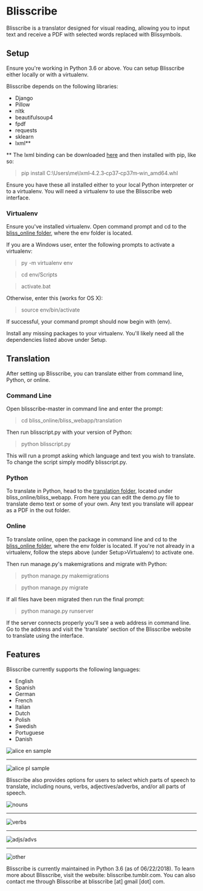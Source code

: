 <h1>Blisscribe</h1>

Blisscribe is a translator designed for visual reading, allowing you to input text and receive a PDF with selected words replaced with Blissymbols.


<h2>Setup</h2>

Ensure you're working in Python 3.6 or above.  You can setup Blisscribe either locally or with a virtualenv.

Blisscribe depends on the following libraries:

- Django
- Pillow
- nltk
- beautifulsoup4
- fpdf
- requests
- sklearn
- lxml**

** The lxml binding can be downloaded [here](https://www.lfd.uci.edu/~gohlke/pythonlibs/#lxml) and then installed with pip, like so:

> pip install C:\Users\me\lxml‑4.2.3‑cp37‑cp37m‑win_amd64.whl

Ensure you have these all installed either to your local Python interpreter or to a virtualenv.
You will need a virtualenv to use the Blisscribe web interface.


<h3>Virtualenv</h3>

Ensure you've installed virtualenv.  Open command prompt and cd to the [bliss_online folder](https://github.com/coraharmonica/blisscribe/tree/master/bliss_online), where the env folder is located.

If you are a Windows user, enter the following prompts to activate a virtualenv:

> py -m virtualenv env

> cd env/Scripts

> activate.bat

Otherwise, enter this (works for OS X):

> source env/bin/activate

If successful, your command prompt should now begin with (env).

Install any missing packages to your virtualenv.  You'll likely need all the dependencies listed above under Setup.



<h2>Translation</h2>

After setting up Blisscribe, you can translate either from command line, Python, or online.

<h3>Command Line</h3>

Open blisscribe-master in command line and enter the prompt:

> cd bliss_online/bliss_webapp/translation

Then run blisscript.py with your version of Python:

> python blisscript.py

This will run a prompt asking which language and text you wish to translate.  To change the script simply modify blisscript.py.

<h3>Python</h3>

To translate in Python, head to the [translation folder](https://github.com/coraharmonica/blisscribe/tree/master/bliss_online/bliss_webapp/translation), located under bliss_online/bliss_webapp.  From here you can edit the demo.py file to translate demo text or some of your own.  Any text you translate will appear as a PDF in the out folder.

<h3>Online</h3>

To translate online, open the package in command line and cd to the [bliss_online folder](https://github.com/coraharmonica/blisscribe/tree/master/bliss_online), where the env folder is located.  If you're not already in a virtualenv, follow the steps above (under Setup>Virtualenv) to activate one.

Then run manage.py's makemigrations and migrate with Python:

> python manage.py makemigrations

> python manage.py migrate

If all files have been migrated then run the final prompt:

> python manage.py runserver

If the server connects properly you'll see a web address in command line.  Go to the address and visit the 'translate' section of the Blisscribe website to translate using the interface.

<h2>Features</h2>

Blisscribe currently supports the following languages:
- English
- Spanish
- German
- French
- Italian
- Dutch
- Polish
- Swedish
- Portuguese
- Danish


![alice en sample](https://github.com/coraharmonica/blisscribe/blob/master/bliss_online/bliss_webapp/translation/sample%20translations/alice%20en%20sample.png?raw=true)

***

![alice pl sample](https://github.com/coraharmonica/blisscribe/blob/master/bliss_online/bliss_webapp/translation/sample%20translations/alice%20pl%20sample.png?raw=true)


Blisscribe also provides options for users to select which parts of speech to translate, including nouns, verbs, adjectives/adverbs, and/or all parts of speech.

![nouns](https://github.com/coraharmonica/blisscribe/blob/master/bliss_online/bliss_webapp/translation/sample%20translations/quickbrownfox_nouns.png?raw=true)

***

![verbs](https://github.com/coraharmonica/blisscribe/blob/master/bliss_online/bliss_webapp/translation/sample%20translations/quickbrownfox_verbs.png?raw=true)

***

![adjs/advs](https://github.com/coraharmonica/blisscribe/blob/master/bliss_online/bliss_webapp/translation/sample%20translations/quickbrownfox_adjs.png?raw=true)

***

![other](https://github.com/coraharmonica/blisscribe/blob/master/bliss_online/bliss_webapp/translation/sample%20translations/quickbrownfox_other.png?raw=true)


Blisscribe is currently maintained in Python 3.6 (as of 06/22/2018).
To learn more about Blisscribe, visit the website:  blisscribe.tumblr.com.  You can also contact me through Blisscribe at blisscribe [at] gmail [dot] com.
